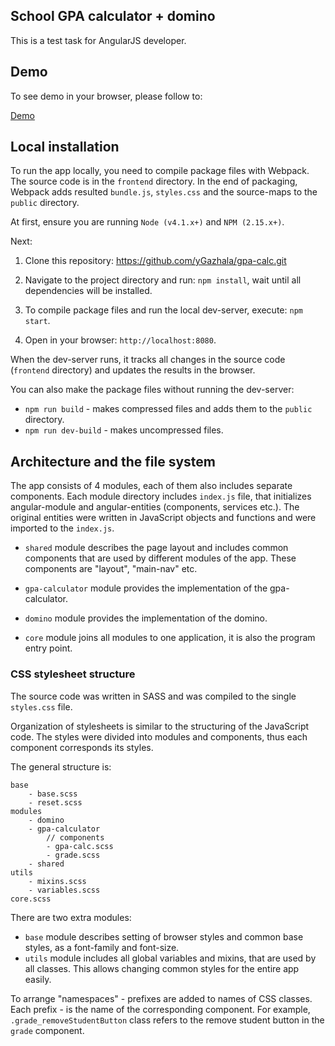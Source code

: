 ## School GPA calculator + domino

This is a test task for AngularJS developer.

## Demo

To see demo in your browser, please follow to:

[Demo](https://gazhala-gpa-calc.firebaseapp.com)


## Local installation

To run the app locally, you need to compile package files with Webpack. The source code is in the `frontend` directory. In the end of packaging, Webpack adds resulted `bundle.js`, `styles.css` and the source-maps to the `public` directory.

At first, ensure you are running `Node (v4.1.x+)` and `NPM (2.15.x+)`.

Next:

1. Clone this repository: https://github.com/yGazhala/gpa-calc.git

2. Navigate to the project directory and run: `npm install`, wait until all dependencies will be installed.

3. To compile package files and run the local dev-server, execute: `npm start`.

4. Open in your browser: `http://localhost:8080`.

When the dev-server runs, it tracks all changes in the source code (`frontend` directory) and updates the results in the browser.

You can also make the package files without running the dev-server:
- `npm run build` - makes compressed files and adds them to the `public` directory.
- `npm run dev-build` - makes uncompressed files.

## Architecture and the file system

The app consists of 4 modules, each of them also includes separate components. Each module directory includes `index.js` file, that initializes angular-module and angular-entities (components, services etc.). The original entities were written in JavaScript objects and functions and were imported to the `index.js`.

- `shared` module describes the page layout and includes common components that are used by different modules of the app. These components are "layout", "main-nav" etc.

- `gpa-calculator` module provides the implementation of the gpa-calculator.

- `domino` module provides the implementation of the domino.

- `core` module joins all modules to one application, it is also the program entry point.

### CSS stylesheet structure

The source code was written in SASS and was compiled to the single `styles.css` file.

Organization of stylesheets is similar to the structuring of the JavaScript code. The styles were divided into modules and components, thus each component corresponds its styles.

The general structure is:
```
base
	- base.scss
	- reset.scss
modules
	- domino
	- gpa-calculator
		// components
		- gpa-calc.scss
		- grade.scss
	- shared
utils
	- mixins.scss
	- variables.scss
core.scss
```

There are two extra modules:
- `base` module describes setting of browser styles and common base styles, as a font-family and font-size.
- `utils` module includes all global variables and mixins, that are used by all classes. This allows changing common styles for the entire app easily.

To arrange "namespaces" - prefixes are added to names of CSS classes. Each prefix - is the name of the corresponding component.
For example, `.grade_removeStudentButton` class refers to the remove student button in the `grade` component.